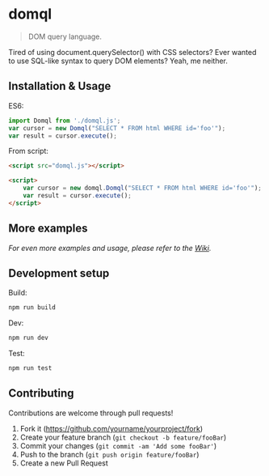 # domql
> DOM query language.

<!-- [![NPM Version][npm-image]][npm-url]
[![Build Status][travis-image]][travis-url]
[![Downloads Stats][npm-downloads]][npm-url] -->

Tired of using document.querySelector() with CSS selectors? Ever wanted to use SQL-like syntax to query DOM elements?
Yeah, me neither.

<!-- ![](header.png) -->

## Installation & Usage

ES6:

```javascript
import Domql from './domql.js';
var cursor = new Domql("SELECT * FROM html WHERE id='foo'");
var result = cursor.execute();
```

From script:

```html
<script src="domql.js"></script>

<script>
    var cursor = new domql.Domql("SELECT * FROM html WHERE id='foo'");
    var result = cursor.execute();
</script>
```

## More examples

_For even more examples and usage, please refer to the [Wiki][wiki]._

## Development setup

Build:

```sh
npm run build
```

Dev:

```sh
npm run dev
```

Test:

```sh
npm run test
```


## Contributing

Contributions are welcome through pull requests!

1. Fork it (<https://github.com/yourname/yourproject/fork>)
2. Create your feature branch (`git checkout -b feature/fooBar`)
3. Commit your changes (`git commit -am 'Add some fooBar'`)
4. Push to the branch (`git push origin feature/fooBar`)
5. Create a new Pull Request

<!-- Markdown link & img dfn's -->
[npm-image]: https://img.shields.io/npm/v/datadog-metrics.svg?style=flat-square
[npm-url]: https://npmjs.org/package/datadog-metrics
[npm-downloads]: https://img.shields.io/npm/dm/datadog-metrics.svg?style=flat-square
[travis-image]: https://img.shields.io/travis/dbader/node-datadog-metrics/master.svg?style=flat-square
[travis-url]: https://travis-ci.org/dbader/node-datadog-metrics
[wiki]: https://github.com/yourname/yourproject/wiki
